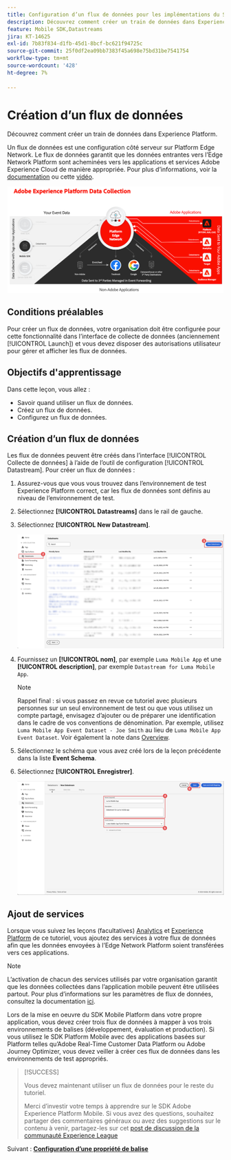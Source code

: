 ```yaml
---
title: Configuration d’un flux de données pour les implémentations du SDK Platform Mobile
description: Découvrez comment créer un train de données dans Experience Platform.
feature: Mobile SDK,Datastreams
jira: KT-14625
exl-id: 7b83f834-d1fb-45d1-8bcf-bc621f94725c
source-git-commit: 25f0df2ea09bb7383f45a698e75bd31be7541754
workflow-type: tm+mt
source-wordcount: '428'
ht-degree: 7%

---
```


# Création dʼun flux de données

Découvrez comment créer un train de données dans Experience Platform.

Un flux de données est une configuration côté serveur sur Platform Edge Network. Le flux de données garantit que les données entrantes vers l’Edge Network Platform sont acheminées vers les applications et services Adobe Experience Cloud de manière appropriée. Pour plus d’informations, voir la [documentation](https://experienceleague.adobe.com/docs/experience-platform/datastreams/overview.html?lang=fr) ou cette [vidéo](https://experienceleague.adobe.com/docs/platform-learn/data-collection/edge-network/configure-datastreams.html?lang=fr).

![Architecture](assets/architecture.png)

## Conditions préalables

Pour créer un flux de données, votre organisation doit être configurée pour cette fonctionnalité dans l’interface de collecte de données (anciennement [!UICONTROL Launch]) et vous devez disposer des autorisations utilisateur pour gérer et afficher les flux de données.

## Objectifs d&#39;apprentissage

Dans cette leçon, vous allez :

* Savoir quand utiliser un flux de données.
* Créez un flux de données.
* Configurez un flux de données.

## Création dʼun flux de données

Les flux de données peuvent être créés dans l’interface [!UICONTROL Collecte de données] à l’aide de l’outil de configuration [!UICONTROL Datastream]. Pour créer un flux de données :

1. Assurez-vous que vous vous trouvez dans l’environnement de test Experience Platform correct, car les flux de données sont définis au niveau de l’environnement de test.
1. Sélectionnez **[!UICONTROL Datastreams]** dans le rail de gauche.
1. Sélectionnez **[!UICONTROL New Datastream]**.

   ![datastreams home](assets/datastream-new.png)

1. Fournissez un **[!UICONTROL nom]**, par exemple `Luma Mobile App` et une **[!UICONTROL description]**, par exemple `Datastream for Luma Mobile App`.

   >[!NOTE]
   >
   >Rappel final : si vous passez en revue ce tutoriel avec plusieurs personnes sur un seul environnement de test ou que vous utilisez un compte partagé, envisagez d’ajouter ou de préparer une identification dans le cadre de vos conventions de dénomination. Par exemple, utilisez `Luma Mobile App Event Dataset - Joe Smith` au lieu de `Luma Mobile App Event Dataset`. Voir également la note dans [Overview](overview.md).

1. Sélectionnez le schéma que vous avez créé lors de la leçon précédente dans la liste **Event Schema**.
1. Sélectionnez **[!UICONTROL Enregistrer]**.

   ![new datastreams](assets/datastream-name.png)


## Ajout de services

Lorsque vous suivez les leçons (facultatives) [Analytics](analytics.md) et [Experience Platform](platform.md) de ce tutoriel, vous ajoutez des services à votre flux de données afin que les données envoyées à l’Edge Network Platform soient transférées vers ces applications.

<!--

### Adobe Analytics

1. Select **[!UICONTROL Add Service]**.

1. Add **[!UICONTROL Adobe Analytics]** from the [!UICONTROL Service] list, 

1. Enter the name of the report site that you want to use in **[!UICONTROL Report Suite ID]**.

1. Enable the service by switching **[!UICONTROL Enabled]** on.

1. Select **[!UICONTROL Save]**.

   ![Add Adobe Analytics as datastream service](assets/datastream-service-aa.png)


### Adobe Experience Platform

You might also want to enable the Adobe Experience Platform service. 

>[!IMPORTANT]
>
>You can only enable the Adobe Experience Platform service when having created an event dataset. If you don't already have an event dataset created, follow the instructions [here](platform.md).

1. Click ![Add](https://spectrum.adobe.com/static/icons/workflow_18/Smock_AddCircle_18_N.svg) **[!UICONTROL Add Service]** to add another service.

1. Select **[!UICONTROL Adobe Experience Platform]** from the [!UICONTROL Service] list.

1. Enable the service by switching **[!UICONTROL Enabled]** on.

1. Select the **[!UICONTROL Event Dataset]** that you created as part of the [Create a dataset](platform.md#create-a-dataset) instructions, for example **Luma Mobile App Event Dataset**

1. Select **[!UICONTROL Save]**.

   ![Add Adobe Experience Platform as a datastream service](assets/datastream-service-aep.png)
1. The final configuration should look something like this.
   
   ![datastream settings](assets/datastream-settings.png)

-->


>[!NOTE]
>
>L’activation de chacun des services utilisés par votre organisation garantit que les données collectées dans l’application mobile peuvent être utilisées partout. Pour plus d’informations sur les paramètres de flux de données, consultez la documentation [ici](https://experienceleague.adobe.com/docs/experience-platform/datastreams/overview.html?lang=fr).

Lors de la mise en oeuvre du SDK Mobile Platform dans votre propre application, vous devez créer trois flux de données à mapper à vos trois environnements de balises (développement, évaluation et production). Si vous utilisez le SDK Platform Mobile avec des applications basées sur Platform telles qu’Adobe Real-Time Customer Data Platform ou Adobe Journey Optimizer, vous devez veiller à créer ces flux de données dans les environnements de test appropriés.

>[!SUCCESS]
>
>Vous devez maintenant utiliser un flux de données pour le reste du tutoriel.
>
>Merci d’investir votre temps à apprendre sur le SDK Adobe Experience Platform Mobile. Si vous avez des questions, souhaitez partager des commentaires généraux ou avez des suggestions sur le contenu à venir, partagez-les sur cet [post de discussion de la communauté Experience League](https://experienceleaguecommunities.adobe.com/t5/adobe-experience-platform-data/tutorial-discussion-implement-adobe-experience-cloud-in-mobile/td-p/443796)

Suivant : **[Configuration d’une propriété de balise](configure-tags.md)**
